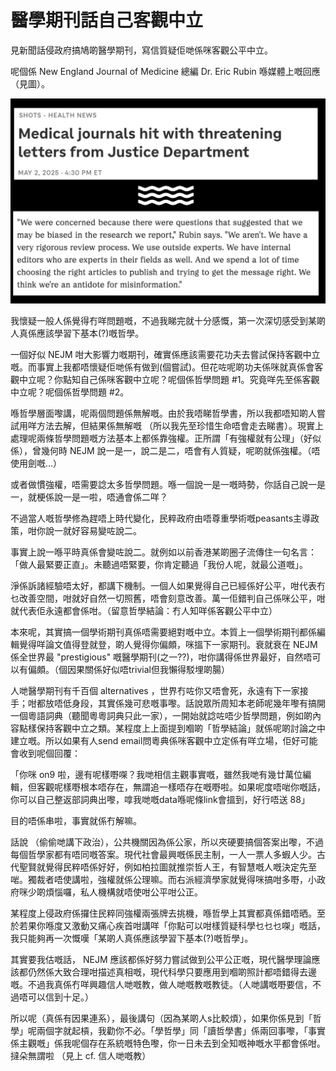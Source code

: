 # 醫學期刊話自己客觀中立

見新聞話侵政府搞鳩啲醫學期刊，寫信質疑佢哋係咪客觀公平中立。

呢個係 New England Journal of Medicine 總編 Dr. Eric Rubin 喺媒體上嘅回應 （見圖）。

![image](./images/nejm.jpg)

我懷疑一般人係覺得冇咩問題嘅，不過我睇完就十分感慨，第一次深切感受到某啲人真係應該學習下基本(?)嘅哲學。

一個好似 NEJM 咁大影響力嘅期刊，確實係應該需要花功夫去嘗試保持客觀中立嘅。而事實上我都唔懷疑佢哋係有做到(個嘗試)。但花咗呢啲功夫係咪就真係會客觀中立呢？你點知自己係咪客觀中立呢？呢個係哲學問題 #1。究竟咩先至係客觀中立呢？呢個係哲學問題 #2。

喺哲學層面嚟講，呢兩個問題係無解嘅。由於我唔睇哲學書，所以我都唔知啲人嘗試用咩方法去解，但結果係無解嘅 （所以我先至珍惜生命唔會走去睇書）。現實上處理呢兩條哲學問題嘅方法基本上都係靠強權。正所謂「有強權就有公理」（好似係），曾幾何時 NEJM 說一是一，說二是二，唔會有人質疑，呢啲就係強權。（唔使用劍嘅...）

或者做慣強權，唔需要諗太多哲學問題。喺一個說一是一嘅時勢，你話自己說一是一，就梗係說一是一啦，唔通會係二咩？

不過當人嘅哲學修為趕唔上時代變化，民粹政府由唔尊重學術嘅peasants主導政策，咁你說一就好容易變咗說二。

事實上說一喺平時真係會變咗說二。就例如以前香港某啲圈子流傳住一句名言：「做人最緊要正直」。未聽過唔緊要，你肯定聽過「我份人呢，就最公道嘅」。

淨係訴諸經驗唔太好，都講下機制。一個人如果覺得自己已經係好公平，咁代表冇乜改善空間，咁就好自然一切照舊，唔會刻意改善。萬一佢錯判自己係咪公平，咁就代表佢永遠都會係咁。（留意哲學結論：冇人知咩係客觀公平中立）

本來呢，其實搞一個學術期刊真係唔需要絕對嘅中立。本質上一個學術期刊都係編輯覺得咩論文值得登就登，啲人覺得你偏頗，咪搵下一家期刊。衰就衰在 NEJM 係全世界最 "prestigious" 嘅醫學期刊(之一??)，咁你講得係世界最好，自然唔可以有偏頗。（個因果關係好似唔trivial但我懶得駁埋啲腸）

人哋醫學期刊有千百個 alternatives ，世界冇咗你又唔會死，永遠有下一家接手；咁都放唔低身段，其實係幾可悲嘅事嚟。話說眾所周知本老師呢幾年嚟有搞開一個粵語詞典（聽聞粵粵詞典只此一家），一開始就諗咗唔少哲學問題，例如啲內容點樣保持客觀中立之類。某程度上上面提到嗰啲「哲學結論」就係呢啲討論之中建立嘅。所以如果有人send email問粵典係咪客觀中立定係有咩立場，佢好可能會收到呢個回覆：

「你咪 on9 啦，邊有呢樣嘢㗎？我哋相信主觀事實嘅，雖然我哋有幾廿萬位編輯，但客觀呢樣嘢根本唔存在，無謂追一樣唔存在嘅嘢啦。如果呢度唔啱你嘅話，你可以自己整返部詞典出嚟，嗱我哋嘅data喺呢條link會搵到，好行唔送 88」

目的唔係串啦，事實就係冇解嘛。

話說 （偷偷哋講下政治），公共機關因為係公家，所以夾硬要搞個答案出嚟，不過每個哲學家都有唔同嘅答案。現代社會最興嘅係民主制，一人一票人多蝦人少。古代聖賢就覺得民粹唔係好好，例如柏拉圖就推崇哲人王，有智慧嘅人嘅決定先至啱。獨裁者唔使講啦，強權就係公理嘛。而右派經濟學家就覺得咪搞咁多嘢，小政府咪少啲煩惱囉，私人機構就唔使咁公平咁公正。

某程度上侵政府係攞住民粹同強權兩張牌去挑機，喺哲學上其實都真係錯唔晒。至於若果你喺度又激動又痛心疾首咁講咩「你點可以咁樣質疑科學乜乜乜㗎」嘅話，我只能夠再一次慨嘆「某啲人真係應該學習下基本(?)嘅哲學」。

其實要我估嘅話， NEJM 應該都係好努力嘗試做到公平公正嘅，現代醫學理論應該都仍然係大致合理咁描述真相嘅，現代科學只要應用到嗰啲照計都唔錯得去邊嘅。不過我真係冇咩興趣信人哋嘅教，做人哋嘅教嘅教徒。（人哋講嘅嘢要信，不過唔可以信到十足。）

所以呢（真係有因果連系），最後講句（因為某啲人s比較煩），如果你係見到「哲學」呢兩個字就起槓，我勸你不必。「學哲學」同「讀哲學書」係兩回事嚟，「事實係主觀嘅」係我呢個存在系統嘅特色嚟，你一日未去到全知嘅神嘅水平都會係咁。撻朵無謂啦 （見上 cf. 信人哋嘅教）

